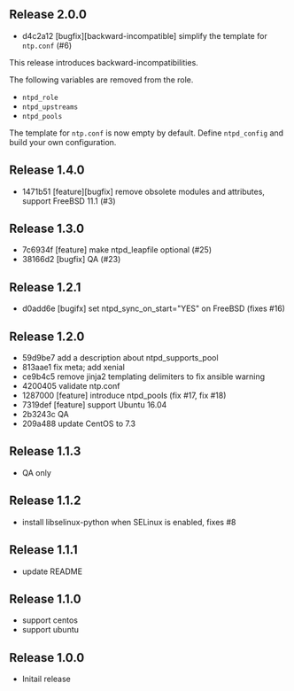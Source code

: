 ## Release 2.0.0

* d4c2a12 [bugfix][backward-incompatible] simplify the template for `ntp.conf` (#6)

This release introduces backward-incompatibilities.

The following variables are removed from the role.

* `ntpd_role`
* `ntpd_upstreams`
* `ntpd_pools`

The template for `ntp.conf` is now empty by default. Define `ntpd_config` and
build your own configuration.

## Release 1.4.0

* 1471b51 [feature][bugfix] remove obsolete modules and attributes, support FreeBSD 11.1 (#3)

## Release 1.3.0

* 7c6934f [feature] make ntpd_leapfile optional (#25)
* 38166d2 [bugfix] QA (#23)

## Release 1.2.1

* d0add6e [bugifx] set ntpd_sync_on_start="YES" on FreeBSD (fixes #16)

## Release 1.2.0

* 59d9be7 add a description about ntpd_supports_pool
* 813aae1 fix meta; add xenial
* ce9b4c5 remove jinja2 templating delimiters to fix ansible warning
* 4200405 validate ntp.conf
* 1287000 [feature] introduce ntpd_pools (fix #17, fix #18)
* 7319def [feature] support Ubuntu 16.04
* 2b3243c QA
* 209a488 update CentOS to 7.3

## Release 1.1.3

* QA only

## Release 1.1.2

* install libselinux-python when SELinux is enabled, fixes #8

## Release 1.1.1

* update README

## Release 1.1.0

* support centos
* support ubuntu

## Release 1.0.0

* Initail release
